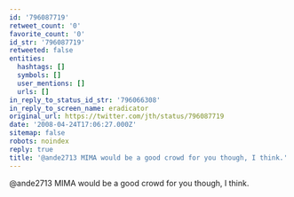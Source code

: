 ```yaml
---
id: '796087719'
retweet_count: '0'
favorite_count: '0'
id_str: '796087719'
retweeted: false
entities:
  hashtags: []
  symbols: []
  user_mentions: []
  urls: []
in_reply_to_status_id_str: '796066308'
in_reply_to_screen_name: eradicator
original_url: https://twitter.com/jth/status/796087719
date: '2008-04-24T17:06:27.000Z'
sitemap: false
robots: noindex
reply: true
title: '@ande2713 MIMA would be a good crowd for you though, I think.'
---
```


@ande2713 MIMA would be a good crowd for you though, I think.